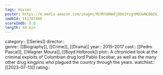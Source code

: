 ```yaml
---
tags: movies
poster: https://m.media-amazon.com/images/M/MV5BNmFjODU3YzgtMGUwNC00ZGI3LWFkZjQtMjkxZDc3NmQ1MzcyXkEyXkFqcGdeQXVyNjUwNzk3NDc@._V1_SX300.jpg
imdbId: tt2707408
scoreImdb: 8.8
length: 49 min
---
```


category:: [[Series]]
director::  
genre:: [[Biography]], [[Crime]], [[Drama]]
year:: 2015–2017
cast:: [[Pedro Pascal]], [[Wagner Moura]], [[Boyd Holbrook]]
plot:: A chronicled look at the criminal exploits of Colombian drug lord Pablo Escobar, as well as the many other drug kingpins who plagued the country through the years.
watchlist:: [[2023-07-13]]
rating::
